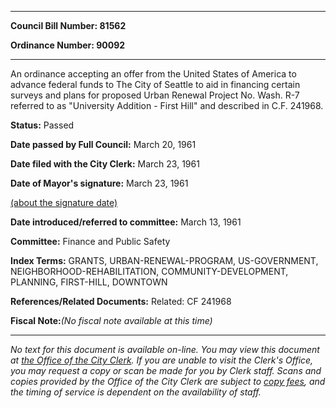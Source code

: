 

********

**Council Bill Number: 81562**
   
**Ordinance Number: 90092**
********

 An ordinance accepting an offer from the United States of America to advance federal funds to The City of Seattle to aid in financing certain surveys and plans for proposed Urban Renewal Project No. Wash. R-7 referred to as "University Addition - First Hill" and described in C.F. 241968.

**Status:** Passed
   
**Date passed by Full Council:** March 20, 1961
   
**Date filed with the City Clerk:** March 23, 1961
   
**Date of Mayor's signature:** March 23, 1961
   
[(about the signature date)](/~public/approvaldate.htm)
   
   
   
**Date introduced/referred to committee:** March 13, 1961
   
**Committee:** Finance and Public Safety
   
   
**Index Terms:** GRANTS, URBAN-RENEWAL-PROGRAM, US-GOVERNMENT, NEIGHBORHOOD-REHABILITATION, COMMUNITY-DEVELOPMENT, PLANNING, FIRST-HILL, DOWNTOWN

**References/Related Documents:** Related: CF 241968

**Fiscal Note:**_(No fiscal note available at this time)_
********

_No text for this document is available on-line. You may view this document at [the Office of the City Clerk](http://www.seattle.gov/leg/clerk/contactUs.htm). If you are unable to visit the Clerk's Office, you may request a copy or scan be made for you by Clerk staff. Scans and copies provided by the Office of the City Clerk are subject to [copy fees](http://clerk.seattle.gov/~public/clerkfees.htm), and the timing of service is dependent on the availability of staff._

